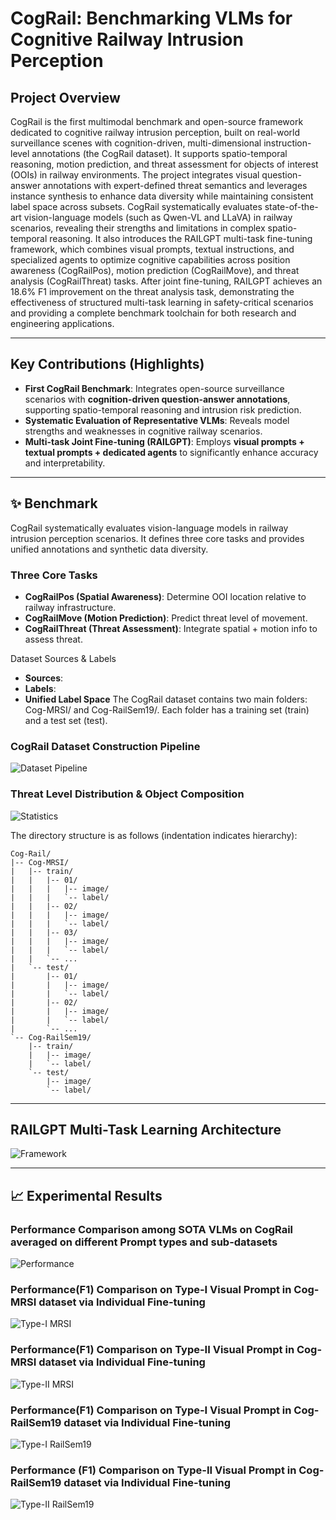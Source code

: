 # CogRail: Benchmarking VLMs for Cognitive Railway Intrusion Perception

## Project Overview

CogRail is the first multimodal benchmark and open-source framework dedicated to cognitive railway intrusion perception, built on real-world surveillance scenes with cognition-driven, multi-dimensional instruction-level annotations (the CogRail dataset). It supports spatio-temporal reasoning, motion prediction, and threat assessment for objects of interest (OOIs) in railway environments. The project integrates visual question-answer annotations with expert-defined threat semantics and leverages instance synthesis to enhance data diversity while maintaining consistent label space across subsets. CogRail systematically evaluates state-of-the-art vision-language models (such as Qwen-VL and LLaVA) in railway scenarios, revealing their strengths and limitations in complex spatio-temporal reasoning. It also introduces the RAILGPT multi-task fine-tuning framework, which combines visual prompts, textual instructions, and specialized agents to optimize cognitive capabilities across position awareness (CogRailPos), motion prediction (CogRailMove), and threat analysis (CogRailThreat) tasks. After joint fine-tuning, RAILGPT achieves an 18.6% F1 improvement on the threat analysis task, demonstrating the effectiveness of structured multi-task learning in safety-critical scenarios and providing a complete benchmark toolchain for both research and engineering applications.

---

## Key Contributions (Highlights)

- **First CogRail Benchmark**: Integrates open-source surveillance scenarios with **cognition-driven question-answer annotations**, supporting spatio-temporal reasoning and intrusion risk prediction.  
- **Systematic Evaluation of Representative VLMs**: Reveals model strengths and weaknesses in cognitive railway scenarios.  
- **Multi-task Joint Fine-tuning (RAILGPT)**: Employs **visual prompts + textual prompts + dedicated agents** to significantly enhance accuracy and interpretability.  

---

## ✨ Benchmark
CogRail systematically evaluates vision-language models in railway intrusion perception scenarios. It defines three core tasks and provides unified annotations and synthetic data diversity.

### Three Core Tasks
- **CogRailPos (Spatial Awareness)**: Determine OOI location relative to railway infrastructure.  
- **CogRailMove (Motion Prediction)**: Predict threat level of movement.  
- **CogRailThreat (Threat Assessment)**: Integrate spatial + motion info to assess threat.  

Dataset Sources & Labels
- **Sources**: 
- **Labels**:   
- **Unified Label Space** 
The CogRail dataset contains two main folders: Cog-MRSI/ and Cog-RailSem19/.
Each folder has a training set (train) and a test set (test).
### CogRail Dataset Construction Pipeline
![Dataset Pipeline](assets/fig1_dataset-pipeline.png)

### Threat Level Distribution & Object Composition
![Statistics](assets/fig2_statistics.png)

The directory structure is as follows (indentation indicates hierarchy):

```text
Cog-Rail/
|-- Cog-MRSI/
|   |-- train/
|   |   |-- 01/
|   |   |   |-- image/
|   |   |   `-- label/
|   |   |-- 02/
|   |   |   |-- image/
|   |   |   `-- label/
|   |   |-- 03/
|   |   |   |-- image/
|   |   |   `-- label/
|   |   `-- ...
|   `-- test/
|       |-- 01/
|       |   |-- image/
|       |   `-- label/
|       |-- 02/
|       |   |-- image/
|       |   `-- label/
|       `-- ...
`-- Cog-RailSem19/
    |-- train/
    |   |-- image/
    |   `-- label/
    `-- test/
        |-- image/
        `-- label/
```

---

## RAILGPT Multi-Task Learning Architecture
![Framework](assets/fig3_framework.png)

---

## 📈 Experimental Results

### Performance Comparison among SOTA VLMs on CogRail averaged on different Prompt types and sub-datasets
![Performance](assets/fig4_multimodal_avg_radar.png)

### Performance(F1) Comparison on Type-I Visual Prompt in Cog-MRSI dataset via Individual Fine-tuning
![Type-I MRSI](assets/fig5_f1_type1_mrsi.png)

### Performance(F1) Comparison on Type-II Visual Prompt in Cog-MRSI dataset via Individual Fine-tuning
![Type-II MRSI](assets/fig6_f1_type2_mrsi.png)

### Performance(F1) Comparison on Type-I Visual Prompt in Cog-RailSem19 dataset via Individual Fine-tuning
![Type-I RailSem19](assets/fig7_f1_type1_railsem19.png)

### Performance (F1) Comparison on Type-II Visual Prompt in Cog-RailSem19 dataset via Individual Fine-tuning
![Type-II RailSem19](assets/fig8_f1_type2_railsim19.png)
